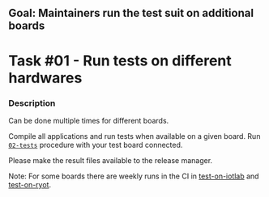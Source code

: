 ## Goal: Maintainers run the test suit on additional boards

Task #01 - Run tests on different hardwares
===========================================

### Description

Can be done multiple times for different boards.

Compile all applications and run tests when available on a given board.
Run [`02-tests`][02-tests] procedure with your test board connected.

Please make the result files available to the release manager.

Note: For some boards there are weekly runs in the CI in [test-on-iotlab] and [test-on-ryot].

[02-tests]: ../02-tests
[test-on-iotlab]: https://github.com/RIOT-OS/RIOT/actions/workflows/test-on-iotlab.yml
[test-on-ryot]: https://github.com/RIOT-OS/RIOT/actions/workflows/test-on-ryot.yml
